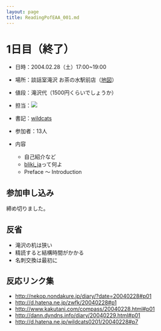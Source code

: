 ```yaml
---
layout: page
title: ReadingPofEAA_001.md
---
```


# 1日目（終了）

- 日時：2004.02.28（土）17:00~19:00
- 場所：談話室滝沢 お茶の水駅前店（[地図](http://map.yahoo.co.jp/print?nl=35.41.44.573&el=139.46.3.593&sc=1&memo=%c5%ec%b5%fe%c5%d4%c0%e9%c2%e5%c5%c4%b6%e8%bf%c0%c5%c4%bd%d9%b2%cf%c2%e6%a3%b2%c3%fa%cc%dc%a4%ce%bc%fe%ca%d5%c3%cf%bf%de&mode=0)）
- 値段：滝沢代（1500円くらいでしょうか）
- 担当：![](kdmsnr)
- 書記：[wildcats](http://d.hatena.ne.jp/wildcats0201/)
- 参加者：13人

- 内容
  - 自己紹介など
  - [bliki_ja](http://capsctrl.que.jp/kdmsnr/wiki/bliki/)って何よ
  - Preface 〜 Introduction

## 参加申し込み

締め切りました。

## 反省

- 滝沢の机は狭い
- 精読すると結構時間がかかる
- 名刺交換は最初に

## 反応リンク集

- http://nekop.nondakure.jp/diary/?date=20040228#p01
- http://d.hatena.ne.jp/zwfk/20040228#p1
- http://www.kakutani.com/compass/20040228.html#p01
- http://dann.dyndns.info/diary/20040229.html#p01
- http://d.hatena.ne.jp/wildcats0201/20040228#p7
